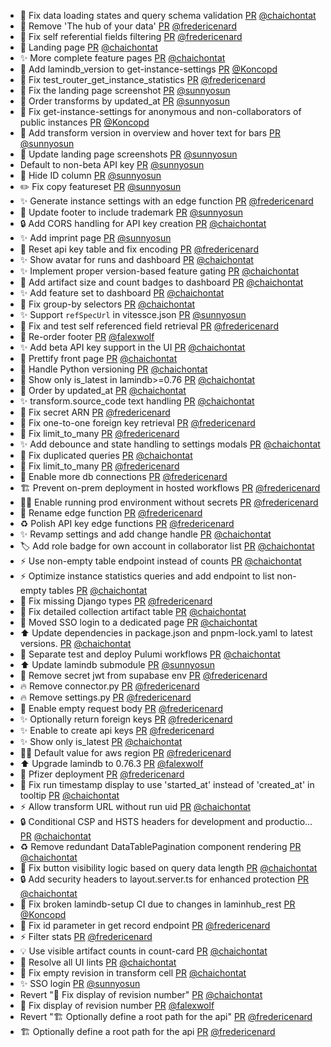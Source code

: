 - :bug: Fix data loading states and query schema validation [PR](https://github.com/laminlabs/laminhub/pull/1253) [@chaichontat](https://github.com/chaichontat)
- 💄 Remove 'The hub of your data' [PR](https://github.com/laminlabs/laminhub/pull/1251) [@fredericenard](https://github.com/fredericenard)
- 🐛 Fix self referential fields filtering [PR](https://github.com/laminlabs/laminhub/pull/1250) [@fredericenard](https://github.com/fredericenard)
- 💄 Landing page [PR](https://github.com/laminlabs/laminhub/pull/1219) [@chaichontat](https://github.com/chaichontat)
- :sparkles: More complete feature pages [PR](https://github.com/laminlabs/laminhub/pull/1225) [@chaichontat](https://github.com/chaichontat)
- 🐛 Add lamindb_version to get-instance-settings [PR](https://github.com/laminlabs/laminhub/pull/1248) [@Koncopd](https://github.com/Koncopd)
- 🐛 Fix test_router_get_instance_statistics [PR](https://github.com/laminlabs/laminhub/pull/1247) [@fredericenard](https://github.com/fredericenard)
- 💄 Fix the landing page screenshot [PR](https://github.com/laminlabs/laminhub/pull/1245) [@sunnyosun](https://github.com/sunnyosun)
- 💄 Order transforms by updated_at [PR](https://github.com/laminlabs/laminhub/pull/1244) [@sunnyosun](https://github.com/sunnyosun)
- 🐛 Fix get-instance-settings for anonymous and non-collaborators of public instances [PR](https://github.com/laminlabs/laminhub/pull/1241) [@Koncopd](https://github.com/Koncopd)
- 💄 Add transform version in overview and hover text for bars [PR](https://github.com/laminlabs/laminhub/pull/1242) [@sunnyosun](https://github.com/sunnyosun)
- 🍱 Update landing page screenshots [PR](https://github.com/laminlabs/laminhub/pull/1240) [@sunnyosun](https://github.com/sunnyosun)
- Default to non-beta API key [PR](https://github.com/laminlabs/laminhub/pull/1237) [@sunnyosun](https://github.com/sunnyosun)
- 💄 Hide ID column [PR](https://github.com/laminlabs/laminhub/pull/1236) [@sunnyosun](https://github.com/sunnyosun)
- ✏️ Fix copy featureset [PR](https://github.com/laminlabs/laminhub/pull/1235) [@sunnyosun](https://github.com/sunnyosun)
- ✨ Generate instance settings with an edge function [PR](https://github.com/laminlabs/laminhub/pull/1209) [@fredericenard](https://github.com/fredericenard)
- 🍱 Update footer to include trademark [PR](https://github.com/laminlabs/laminhub/pull/1234) [@sunnyosun](https://github.com/sunnyosun)
- :lock: Add CORS handling for API key creation [PR](https://github.com/laminlabs/laminhub/pull/1230) [@chaichontat](https://github.com/chaichontat)
- ✨ Add imprint page [PR](https://github.com/laminlabs/laminhub/pull/1229) [@sunnyosun](https://github.com/sunnyosun)
- 🐛 Reset api key table and fix encoding [PR](https://github.com/laminlabs/laminhub/pull/1227) [@fredericenard](https://github.com/fredericenard)
- :sparkles: Show avatar for runs and dashboard [PR](https://github.com/laminlabs/laminhub/pull/1215) [@chaichontat](https://github.com/chaichontat)
- :sparkles: Implement proper version-based feature gating [PR](https://github.com/laminlabs/laminhub/pull/1213) [@chaichontat](https://github.com/chaichontat)
- :art: Add artifact size and count badges to dashboard [PR](https://github.com/laminlabs/laminhub/pull/1205) [@chaichontat](https://github.com/chaichontat)
- :sparkles: Add feature set to dashboard [PR](https://github.com/laminlabs/laminhub/pull/1204) [@chaichontat](https://github.com/chaichontat)
- :bug: Fix group-by selectors [PR](https://github.com/laminlabs/laminhub/pull/1201) [@chaichontat](https://github.com/chaichontat)
- ✨ Support `refSpecUrl` in vitessce.json [PR](https://github.com/laminlabs/laminhub/pull/1198) [@sunnyosun](https://github.com/sunnyosun)
- 🐛 Fix and test self referenced field retrieval [PR](https://github.com/laminlabs/laminhub/pull/1195) [@fredericenard](https://github.com/fredericenard)
- :lipstick: Re-order footer [PR](https://github.com/laminlabs/laminhub/pull/1191) [@falexwolf](https://github.com/falexwolf)
- ✨ Add beta API key support in the UI [PR](https://github.com/laminlabs/laminhub/pull/1187) [@chaichontat](https://github.com/chaichontat)
- :art: Prettify front page [PR](https://github.com/laminlabs/laminhub/pull/1186) [@chaichontat](https://github.com/chaichontat)
- :bug: Handle Python versioning [PR](https://github.com/laminlabs/laminhub/pull/1185) [@chaichontat](https://github.com/chaichontat)
- :bug: Show only is_latest in lamindb>=0.76 [PR](https://github.com/laminlabs/laminhub/pull/1184) [@chaichontat](https://github.com/chaichontat)
- :bug: Order by updated_at [PR](https://github.com/laminlabs/laminhub/pull/1182) [@chaichontat](https://github.com/chaichontat)
- :sparkles: transform.source_code text handling [PR](https://github.com/laminlabs/laminhub/pull/1181) [@chaichontat](https://github.com/chaichontat)
- 🐛 Fix secret ARN [PR](https://github.com/laminlabs/laminhub/pull/1177) [@fredericenard](https://github.com/fredericenard)
- 🐛 Fix one-to-one foreign key retrieval [PR](https://github.com/laminlabs/laminhub/pull/1176) [@fredericenard](https://github.com/fredericenard)
- 🐛 Fix limit_to_many [PR](https://github.com/laminlabs/laminhub/pull/1174) [@fredericenard](https://github.com/fredericenard)
- :sparkles: Add debounce and state handling to settings modals [PR](https://github.com/laminlabs/laminhub/pull/1172) [@chaichontat](https://github.com/chaichontat)
- :bug: Fix duplicated queries [PR](https://github.com/laminlabs/laminhub/pull/1170) [@chaichontat](https://github.com/chaichontat)
- 🐛 Fix limit_to_many [PR](https://github.com/laminlabs/laminhub/pull/1171) [@fredericenard](https://github.com/fredericenard)
- 🐛 Enable more db connections [PR](https://github.com/laminlabs/laminhub/pull/1165) [@fredericenard](https://github.com/fredericenard)
- 🏗️ Prevent on-prem deployment in hosted workflows [PR](https://github.com/laminlabs/laminhub/pull/1163) [@fredericenard](https://github.com/fredericenard)
- 🧑‍💻 Enable running prod environment without secrets [PR](https://github.com/laminlabs/laminhub/pull/1161) [@fredericenard](https://github.com/fredericenard)
- 🚚 Rename edge function [PR](https://github.com/laminlabs/laminhub/pull/1162) [@fredericenard](https://github.com/fredericenard)
- ♻️ Polish API key edge functions [PR](https://github.com/laminlabs/laminhub/pull/1145) [@fredericenard](https://github.com/fredericenard)
- :sparkles: Revamp settings and add change handle [PR](https://github.com/laminlabs/laminhub/pull/1159) [@chaichontat](https://github.com/chaichontat)
- :label: Add role badge for own account in collaborator list [PR](https://github.com/laminlabs/laminhub/pull/1158) [@chaichontat](https://github.com/chaichontat)
- :zap: Use non-empty table endpoint instead of counts [PR](https://github.com/laminlabs/laminhub/pull/1157) [@chaichontat](https://github.com/chaichontat)
- :zap: Optimize instance statistics queries and add endpoint to list non-empty tables [PR](https://github.com/laminlabs/laminhub/pull/1155) [@chaichontat](https://github.com/chaichontat)
- 🐛 Fix missing Django types [PR](https://github.com/laminlabs/laminhub/pull/1154) [@fredericenard](https://github.com/fredericenard)
- :bug: Fix detailed collection artifact table [PR](https://github.com/laminlabs/laminhub/pull/1152) [@chaichontat](https://github.com/chaichontat)
- 💄 Moved SSO login to a dedicated page [PR](https://github.com/laminlabs/laminhub/pull/1153) [@chaichontat](https://github.com/chaichontat)
- :arrow_up: Update dependencies in package.json and pnpm-lock.yaml to latest versions. [PR](https://github.com/laminlabs/laminhub/pull/1151) [@chaichontat](https://github.com/chaichontat)
- :construction_worker: Separate test and deploy Pulumi workflows [PR](https://github.com/laminlabs/laminhub/pull/1148) [@chaichontat](https://github.com/chaichontat)
- ⬆️ Update lamindb submodule [PR](https://github.com/laminlabs/laminhub/pull/1146) [@sunnyosun](https://github.com/sunnyosun)
- 🐛 Remove secret jwt from supabase env [PR](https://github.com/laminlabs/laminhub/pull/1142) [@fredericenard](https://github.com/fredericenard)
- 🔥 Remove connector.py [PR](https://github.com/laminlabs/laminhub/pull/1141) [@fredericenard](https://github.com/fredericenard)
- 🔥 Remove settings.py [PR](https://github.com/laminlabs/laminhub/pull/1140) [@fredericenard](https://github.com/fredericenard)
- 🚸 Enable empty request body [PR](https://github.com/laminlabs/laminhub/pull/1139) [@fredericenard](https://github.com/fredericenard)
- ✨ Optionally return foreign keys [PR](https://github.com/laminlabs/laminhub/pull/1134) [@fredericenard](https://github.com/fredericenard)
- ✨ Enable to create api keys [PR](https://github.com/laminlabs/laminhub/pull/1132) [@fredericenard](https://github.com/fredericenard)
- :sparkles: Show only is_latest [PR](https://github.com/laminlabs/laminhub/pull/1131) [@chaichontat](https://github.com/chaichontat)
- 🧑‍💻 Default value for aws region [PR](https://github.com/laminlabs/laminhub/pull/1127) [@fredericenard](https://github.com/fredericenard)
- ⬆️ Upgrade lamindb to 0.76.3 [PR](https://github.com/laminlabs/laminhub/pull/1133) [@falexwolf](https://github.com/falexwolf)
- 🚀 Pfizer deployment [PR](https://github.com/laminlabs/laminhub/pull/1099) [@fredericenard](https://github.com/fredericenard)
- :bug: Fix run timestamp display to use 'started_at' instead of 'created_at' in tooltip [PR](https://github.com/laminlabs/laminhub/pull/1137) [@chaichontat](https://github.com/chaichontat)
- :zap: Allow transform URL without run uid [PR](https://github.com/laminlabs/laminhub/pull/1136) [@chaichontat](https://github.com/chaichontat)
- :lock: Conditional CSP and HSTS headers for development and productio… [PR](https://github.com/laminlabs/laminhub/pull/1129) [@chaichontat](https://github.com/chaichontat)
- :recycle: Remove redundant DataTablePagination component rendering [PR](https://github.com/laminlabs/laminhub/pull/1126) [@chaichontat](https://github.com/chaichontat)
- 🐛 Fix button visibility logic based on query data length [PR](https://github.com/laminlabs/laminhub/pull/1125) [@chaichontat](https://github.com/chaichontat)
- :lock: Add security headers to layout.server.ts for enhanced protection [PR](https://github.com/laminlabs/laminhub/pull/1123) [@chaichontat](https://github.com/chaichontat)
- 💚 Fix broken lamindb-setup CI due to changes in laminhub_rest [PR](https://github.com/laminlabs/laminhub/pull/1121) [@Koncopd](https://github.com/Koncopd)
- 🐛 Fix id parameter in get record endpoint [PR](https://github.com/laminlabs/laminhub/pull/1119) [@fredericenard](https://github.com/fredericenard)
- ⚡ Filter stats [PR](https://github.com/laminlabs/laminhub/pull/1101) [@fredericenard](https://github.com/fredericenard)
- :bulb: Use visible artifact counts in count-card [PR](https://github.com/laminlabs/laminhub/pull/1118) [@chaichontat](https://github.com/chaichontat)
- :green_heart: Resolve all UI lints [PR](https://github.com/laminlabs/laminhub/pull/1117) [@chaichontat](https://github.com/chaichontat)
- :bug: Fix empty revision in transform cell [PR](https://github.com/laminlabs/laminhub/pull/1115) [@chaichontat](https://github.com/chaichontat)
- ✨ SSO login [PR](https://github.com/laminlabs/laminhub/pull/1112) [@sunnyosun](https://github.com/sunnyosun)
- Revert "🐛 Fix display of revision number" [PR](https://github.com/laminlabs/laminhub/pull/1114) [@chaichontat](https://github.com/chaichontat)
- 🐛 Fix display of revision number [PR](https://github.com/laminlabs/laminhub/pull/1113) [@falexwolf](https://github.com/falexwolf)
- Revert "🏗️ Optionally define a root path for the api" [PR](https://github.com/laminlabs/laminhub/pull/1111) [@fredericenard](https://github.com/fredericenard)
- 🏗️ Optionally define a root path for the api [PR](https://github.com/laminlabs/laminhub/pull/1109) [@fredericenard](https://github.com/fredericenard)
